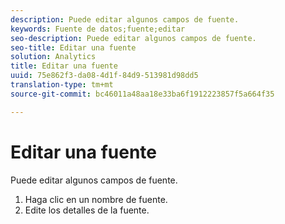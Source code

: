 ```yaml
---
description: Puede editar algunos campos de fuente.
keywords: Fuente de datos;fuente;editar
seo-description: Puede editar algunos campos de fuente.
seo-title: Editar una fuente
solution: Analytics
title: Editar una fuente
uuid: 75e862f3-da08-4d1f-84d9-513981d98dd5
translation-type: tm+mt
source-git-commit: bc46011a48aa18e33ba6f1912223857f5a664f35

---
```



# Editar una fuente

Puede editar algunos campos de fuente.

<!-- 

<p>What can be edited? </p>

 -->

1. Haga clic en un nombre de fuente.
1. Edite los detalles de la fuente.
